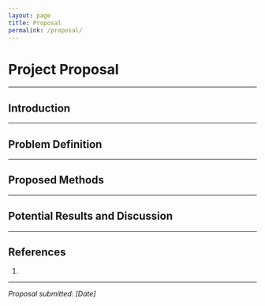 ```yaml
---
layout: page
title: Proposal
permalink: /proposal/
---
```


# Project Proposal

---

## Introduction



---

## Problem Definition


---

## Proposed Methods



---

## Potential Results and Discussion


---

## References

1. 

---

*Proposal submitted: [Date]*
